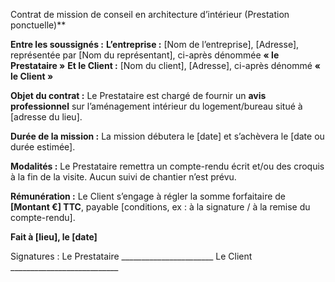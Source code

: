  Contrat de mission de conseil en architecture d’intérieur (Prestation ponctuelle)**

**Entre les soussignés :**
**L’entreprise :** \[Nom de l’entreprise], \[Adresse], représentée par \[Nom du représentant], ci-après dénommée **« le Prestataire »**
**Et le Client :** \[Nom du client], \[Adresse], ci-après dénommé **« le Client »**

**Objet du contrat :**
Le Prestataire est chargé de fournir un **avis professionnel** sur l’aménagement intérieur du logement/bureau situé à \[adresse du lieu].

**Durée de la mission :**
La mission débutera le \[date] et s’achèvera le \[date ou durée estimée].

**Modalités :**
Le Prestataire remettra un compte-rendu écrit et/ou des croquis à la fin de la visite. Aucun suivi de chantier n’est prévu.

**Rémunération :**
Le Client s’engage à régler la somme forfaitaire de **\[Montant €] TTC**, payable \[conditions, ex : à la signature / à la remise du compte-rendu].

**Fait à \[lieu], le \[date]**

Signatures :
Le Prestataire \_\_\_\_\_\_\_\_\_\_\_\_\_\_\_\_\_\_\_\_\_\_\_
Le Client \_\_\_\_\_\_\_\_\_\_\_\_\_\_\_\_\_\_\_\_\_\_\_\_\_\_\_
